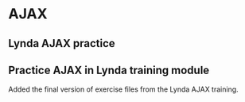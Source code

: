 # AJAX
Lynda AJAX practice
--------
Practice AJAX in Lynda training module
--------
Added the final version of exercise files from the Lynda AJAX training.  

